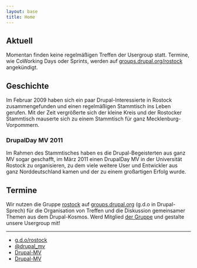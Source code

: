```yaml
---
layout: base
title: Home
---
```


## Aktuell

Momentan finden keine regelmäßigen Treffen der Usergroup statt. Termine, wie
CoWorking Days oder Sprints, werden auf [groups.drupal.org/rostock][gdo-mv]
angekündigt.

## Geschichte

Im Februar 2009 haben sich ein paar Drupal-Interessierte in Rostock
zusammengefunden und einen regelmäßigen Stammtisch ins Leben gerufen. Mit der
Zeit vergrößerte sich der kleine Kreis und der Rostocker Stammtisch mauserte
sich zu einem Stammtisch für ganz Mecklenburg-Vorpommern.

### DrupalDay MV 2011

Im Rahmen des Stammtisches haben es die Drupal-Begeisterten aus ganz MV sogar
geschafft, im März 2011 einen DrupalDay MV in der Universität Rostock zu
organisieren, zu dem viele weitere User und Entwickler aus ganz Norddeutschland
kamen und der zu einem großartigen Erfolg wurde.

## Termine

Wir nutzen die Gruppe [rostock][gdo-mv] auf [groups.drupal.org][gdo] (g.d.o in
Drupal-Sprech) für die Organisation von Treffen und die Diskussion gemeinsamer
Themen aus dem Drupal-Kosmos. Werd Mitglied [der Gruppe][gdo-mv] und gestalte
unsere Usergroup mit!

---

<ul class="fa-ul main-list">
  <li class="main-list-item">
    <span class="fa fa-drupal fa-lg main-list-item-icon"></span>
    <a href="https://groups.drupal.org/rostock">g.d.o/rostock</a>
  </li>
  <li class="main-list-item">
    <span class="fa fa-twitter fa-lg main-list-item-icon"></span>
    <a href="https://twitter.com/drupal_mv">@drupal_mv</a>
  </li>
  <li class="main-list-item">
    <span class="fa fa-facebook fa-lg main-list-item-icon"></span>
    <a href="https://www.facebook.com/pages/Drupal-MV/203909262954654">Drupal-MV</a>
  </li>
  <li class="main-list-item">
    <span class="fa fa-google-plus fa-lg main-list-item-icon"></span>
    <a href="https://plus.google.com/b/114305363581948692351/">Drupal-MV</a>
  </li>
</ul>

[gdo]: https://groups.drupal.org
[gdo-mv]: https://groups.drupal.org/rostock
